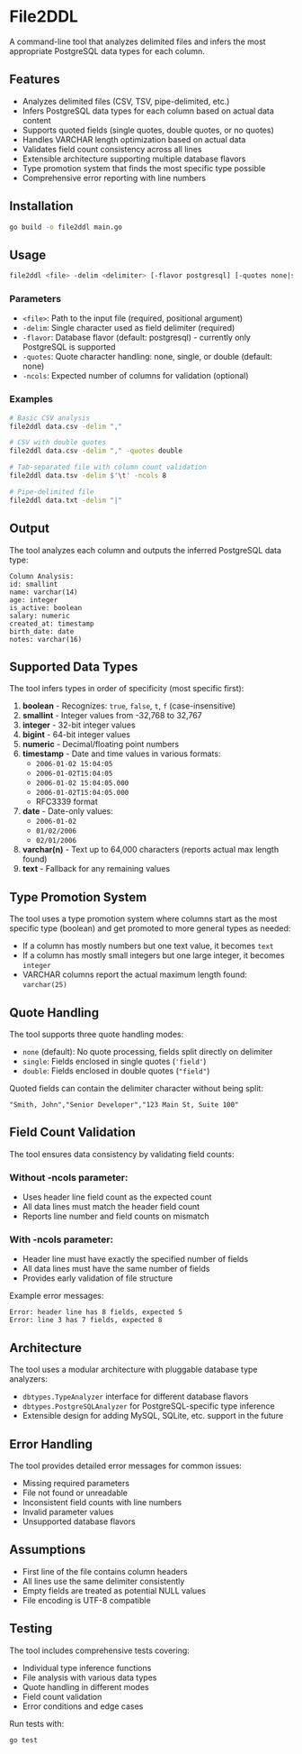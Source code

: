 # File2DDL

A command-line tool that analyzes delimited files and infers the most appropriate PostgreSQL data types for each column.

## Features

- Analyzes delimited files (CSV, TSV, pipe-delimited, etc.)
- Infers PostgreSQL data types for each column based on actual data content
- Supports quoted fields (single quotes, double quotes, or no quotes)
- Handles VARCHAR length optimization based on actual data
- Validates field count consistency across all lines
- Extensible architecture supporting multiple database flavors
- Type promotion system that finds the most specific type possible
- Comprehensive error reporting with line numbers

## Installation

```bash
go build -o file2ddl main.go
```

## Usage

```bash
file2ddl <file> -delim <delimiter> [-flavor postgresql] [-quotes none|single|double] [-ncols <number>]
```

### Parameters

- `<file>`: Path to the input file (required, positional argument)
- `-delim`: Single character used as field delimiter (required)
- `-flavor`: Database flavor (default: postgresql) - currently only PostgreSQL is supported
- `-quotes`: Quote character handling: none, single, or double (default: none)
- `-ncols`: Expected number of columns for validation (optional)

### Examples

```bash
# Basic CSV analysis
file2ddl data.csv -delim ","

# CSV with double quotes
file2ddl data.csv -delim "," -quotes double

# Tab-separated file with column count validation
file2ddl data.tsv -delim $'\t' -ncols 8

# Pipe-delimited file
file2ddl data.txt -delim "|"
```

## Output

The tool analyzes each column and outputs the inferred PostgreSQL data type:

```
Column Analysis:
id: smallint
name: varchar(14)
age: integer
is_active: boolean
salary: numeric
created_at: timestamp
birth_date: date
notes: varchar(16)
```

## Supported Data Types

The tool infers types in order of specificity (most specific first):

1. **boolean** - Recognizes: `true`, `false`, `t`, `f` (case-insensitive)
2. **smallint** - Integer values from -32,768 to 32,767
3. **integer** - 32-bit integer values
4. **bigint** - 64-bit integer values  
5. **numeric** - Decimal/floating point numbers
6. **timestamp** - Date and time values in various formats:
   - `2006-01-02 15:04:05`
   - `2006-01-02T15:04:05`
   - `2006-01-02 15:04:05.000`
   - `2006-01-02T15:04:05.000`
   - RFC3339 format
7. **date** - Date-only values:
   - `2006-01-02`
   - `01/02/2006`
   - `02/01/2006`
8. **varchar(n)** - Text up to 64,000 characters (reports actual max length found)
9. **text** - Fallback for any remaining values

## Type Promotion System

The tool uses a type promotion system where columns start as the most specific type (boolean) and get promoted to more general types as needed:

- If a column has mostly numbers but one text value, it becomes `text`
- If a column has mostly small integers but one large integer, it becomes `integer`
- VARCHAR columns report the actual maximum length found: `varchar(25)`

## Quote Handling

The tool supports three quote handling modes:

- `none` (default): No quote processing, fields split directly on delimiter
- `single`: Fields enclosed in single quotes (`'field'`)
- `double`: Fields enclosed in double quotes (`"field"`)

Quoted fields can contain the delimiter character without being split:
```csv
"Smith, John","Senior Developer","123 Main St, Suite 100"
```

## Field Count Validation

The tool ensures data consistency by validating field counts:

### Without -ncols parameter:
- Uses header line field count as the expected count
- All data lines must match the header field count
- Reports line number and field counts on mismatch

### With -ncols parameter:
- Header line must have exactly the specified number of fields
- All data lines must have the same number of fields
- Provides early validation of file structure

Example error messages:
```
Error: header line has 8 fields, expected 5
Error: line 3 has 7 fields, expected 8
```

## Architecture

The tool uses a modular architecture with pluggable database type analyzers:

- `dbtypes.TypeAnalyzer` interface for different database flavors
- `dbtypes.PostgreSQLAnalyzer` for PostgreSQL-specific type inference
- Extensible design for adding MySQL, SQLite, etc. support in the future

## Error Handling

The tool provides detailed error messages for common issues:

- Missing required parameters
- File not found or unreadable
- Inconsistent field counts with line numbers
- Invalid parameter values
- Unsupported database flavors

## Assumptions

- First line of the file contains column headers
- All lines use the same delimiter consistently
- Empty fields are treated as potential NULL values
- File encoding is UTF-8 compatible

## Testing

The tool includes comprehensive tests covering:

- Individual type inference functions
- File analysis with various data types
- Quote handling in different modes
- Field count validation
- Error conditions and edge cases

Run tests with:
```bash
go test
```
